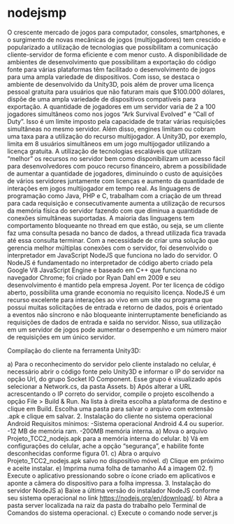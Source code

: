# nodejsmp
O crescente mercado de jogos para computador, consoles, smartphones, e o surgimento
de novas mecânicas de jogos (multijogadores) tem crescido e popularizado a utilização
de tecnologias que possibilitam a comunicação cliente-servidor de forma eficiente e com
menor custo. A disponibilidade de ambientes de desenvolvimento que possibilitam a
exportação do código fonte para várias plataformas têm facilitado o desenvolvimento de
jogos para uma ampla variedade de dispositivos. Com isso, se destaca o ambiente de
desenvolvido da Unity3D, pois além de prover uma licença pessoal gratuita para
usuários que não faturam mais que $100.000 dólares, dispõe de uma ampla variedade de
dispositivos compatíveis para exportação.
A quantidade de jogadores em um servidor varia de 2 a 100 jogadores
simultâneos como nos jogos “Ark Survival Evolved” e “Call of Duty”. Isso é um limite
imposto pela capacidade de tratar várias requisições simultâneas no mesmo servidor.
Além disso, engines limitam ou cobram uma taxa para a utilização do recurso
multijogador. A Unity3D, por exemplo, limita em 8 usuários simultâneos em um jogo
multijogador utilizando a licença gratuita. A utilização de tecnologias escaláveis que
utilizam “melhor” os recursos no servidor bem como disponibilizam um acesso fácil
para desenvolvedores com pouco recurso financeiro, abrem a possibilidade de aumentar
a quantidade de jogadores, diminuindo o custo de aquisições de vários servidores
juntamente com licenças e aumento da quantidade de interações em jogos multijogador
em tempo real.
As linguagens de programação como Java, PHP e C, trabalham com a criação de
um thread para cada requisição e consecutivamente aumenta a utilização de recursos da
memória física do servidor fazendo com que diminua a quantidade de conexões
simultâneas suportadas. A maioria das linguagens tem comportamento bloqueante no 
thread em que estão, ou seja, se um cliente faz uma consulta pesada no banco de dados,
a thread utilizada fica travada até essa consulta terminar.
Com a necessidade de criar uma solução que gerencia melhor múltiplas
conexões com o servidor, foi desenvolvido o interpretador em JavaScript NodeJS que
funciona no lado do servidor. O NodeJS é fundamentado no interpretador de código
aberto criado pela Google V8 JavaScript Engine e baseado em C++ que funciona no
navegador Chrome; foi criado por Ryan Dahl em 2009 e seu desenvolvimento é mantido
pela empresa Joyent. Por ter licença de código aberto, possibilita uma grande economia
no requisito licença.
NodeJS é um recurso excelente para interações ao vivo em um site ou programa
que possui muitas solicitações de entrada e retorno de dados, pois é orientado a eventos
não síncrono e não bloqueante ininterruptamente beneficiando as requisições de dados
de entrada e saída no servidor. Nisso, sua utilização em um servidor de jogos pode
aumentar o desempenho e um número maior de requisições em um único servidor.

Compilação do cliente na ferramenta Unity3D:

a) Para o reconhecimento do servidor pelo cliente instalado no celular, é necessário abrir o
código fonte pelo Unity3D e informar o IP do servidor na opção Url, do grupo Socket IO
Component. Esse grupo é visualizado após selecionar a Network.cs, da pasta Assets.
b) Após alterar a URL acrescentando o IP correto do servidor, compile o projeto escolhendo
a opção File > Build & Run. Na lista à direita escolha a plataforma de destino e clique em
Build. Escolha uma pasta para salvar o arquivo com extensão .apk e clique em salvar.
2. Instalação do cliente no sistema operacional Android
Requisitos mínimos:
-Sistema operacional Android 4.4 ou superior.
-12 MB de memória ram.
-200MB memória interna.
a) Mova o arquivo Projeto_TCC2_nodejs.apk para a memória interna do celular.
b) Vá em configurações do celular, ache a opção “segurança”, e habilite fonte desconhecidas
conforme figura 01.
c) Abra o arquivo Projeto_TCC2_nodejs.apk salvo no dispositivo móvel.
d) Clique em próximo e aceite instalar.
e) Imprima numa folha de tamanho A4 a imagem 02.
f) Execute o aplicativo pressionando sobre o ícone criado em aplicativos e aponte a câmera
do dispositivo para a folha impressa.
3. Instalação do servidor NodeJS
a) Baixe a última versão do instalador NodeJS conforme seu sistema operacional no link
https://nodejs.org/en/download/.
b) Abra a pasta server localizada na raiz da pasta do trabalho pelo Terminal de Comandos do
sistema operacional.
c) Execute o comando node server.js
